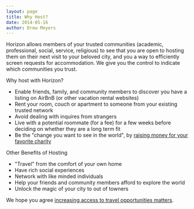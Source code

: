 ```yaml
---
layout: page
title: Why Host?
date: 2014-05-16
author: Drew Meyers
---
```

Horizon allows members of your trusted communities (academic, professional, social, service, religious) to see that you are open to hosting them on their next visit to your beloved city, and you a way to efficiently screen requests for accommodation. We give you the control to indicate which communities you trust.

Why host with Horizon?

<ul>
	<li>Enable friends, family, and community members to discover you have a listing on AirBnB (or other vacation rental websites)</li>
	<li>Rent your room, couch or apartment to someone from your existing trusted network</li>
	<li>Avoid dealing with inquires from strangers</li>
	<li>Live with a potential roommate (for a fee) for a few weeks before deciding on whether they are a long term fit</li>
	<li>Be the "change you want to see in the world", by <a href="http://www.horizonapp.co/blog/travelbygiving-unlock-code/">raising money for your favorite charity</a></li>
</ul>

Other Benefits of Hosting

<ul>
	<li>"Travel" from the comfort of your own home</li>
	<li>Have rich social experiences</li>
	<li>Network with like minded individuals</li>
	<li>Help your friends and community members afford to explore the world</li>
	<li>Unlock the magic of your city to out of towners</li>
</ul>

We hope you agree <a href="http://www.horizonapp.co/blog/why-increasing-global-travel-opportunities-matters/">increasing access to travel opportunities matters</a>.

